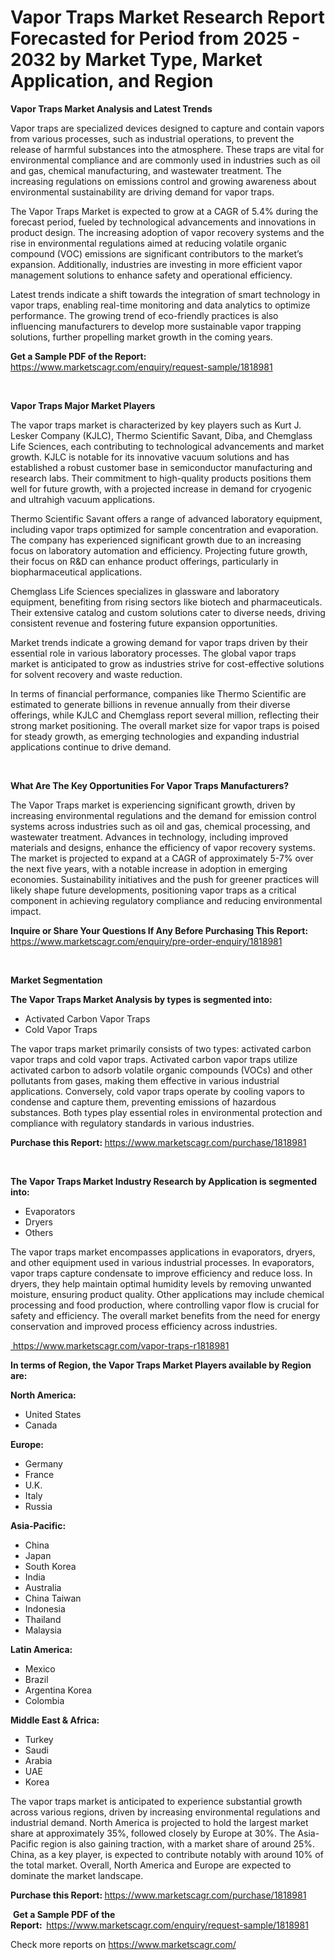 <p><h1>Vapor Traps Market Research Report Forecasted for Period from 2025 -  2032 by Market Type, Market Application, and Region</h1></p><p><strong>Vapor Traps Market Analysis and Latest Trends</strong></p>
<p><p>Vapor traps are specialized devices designed to capture and contain vapors from various processes, such as industrial operations, to prevent the release of harmful substances into the atmosphere. These traps are vital for environmental compliance and are commonly used in industries such as oil and gas, chemical manufacturing, and wastewater treatment. The increasing regulations on emissions control and growing awareness about environmental sustainability are driving demand for vapor traps.</p><p>The Vapor Traps Market is expected to grow at a CAGR of 5.4% during the forecast period, fueled by technological advancements and innovations in product design. The increasing adoption of vapor recovery systems and the rise in environmental regulations aimed at reducing volatile organic compound (VOC) emissions are significant contributors to the market’s expansion. Additionally, industries are investing in more efficient vapor management solutions to enhance safety and operational efficiency. </p><p>Latest trends indicate a shift towards the integration of smart technology in vapor traps, enabling real-time monitoring and data analytics to optimize performance. The growing trend of eco-friendly practices is also influencing manufacturers to develop more sustainable vapor trapping solutions, further propelling market growth in the coming years.</p></p>
<p><strong>Get a Sample PDF of the Report:&nbsp;</strong> <a href="https://www.marketscagr.com/enquiry/request-sample/1818981?utm_campaign=2316&utm_medium=2&utm_source=Github&utm_content=ia&utm_term=18022025&utm_id=vapor-traps">https://www.marketscagr.com/enquiry/request-sample/1818981</a></p>
<p>&nbsp;</p>
<p><strong>Vapor Traps Major Market Players</strong></p>
<p><p>The vapor traps market is characterized by key players such as Kurt J. Lesker Company (KJLC), Thermo Scientific Savant, Diba, and Chemglass Life Sciences, each contributing to technological advancements and market growth. KJLC is notable for its innovative vacuum solutions and has established a robust customer base in semiconductor manufacturing and research labs. Their commitment to high-quality products positions them well for future growth, with a projected increase in demand for cryogenic and ultrahigh vacuum applications.</p><p>Thermo Scientific Savant offers a range of advanced laboratory equipment, including vapor traps optimized for sample concentration and evaporation. The company has experienced significant growth due to an increasing focus on laboratory automation and efficiency. Projecting future growth, their focus on R&D can enhance product offerings, particularly in biopharmaceutical applications.</p><p>Chemglass Life Sciences specializes in glassware and laboratory equipment, benefiting from rising sectors like biotech and pharmaceuticals. Their extensive catalog and custom solutions cater to diverse needs, driving consistent revenue and fostering future expansion opportunities.</p><p>Market trends indicate a growing demand for vapor traps driven by their essential role in various laboratory processes. The global vapor traps market is anticipated to grow as industries strive for cost-effective solutions for solvent recovery and waste reduction.</p><p>In terms of financial performance, companies like Thermo Scientific are estimated to generate billions in revenue annually from their diverse offerings, while KJLC and Chemglass report several million, reflecting their strong market positioning. The overall market size for vapor traps is poised for steady growth, as emerging technologies and expanding industrial applications continue to drive demand.</p></p>
<p>&nbsp;</p>
<p><strong>What Are The Key Opportunities For Vapor Traps Manufacturers?</strong></p>
<p><p>The Vapor Traps market is experiencing significant growth, driven by increasing environmental regulations and the demand for emission control systems across industries such as oil and gas, chemical processing, and wastewater treatment. Advances in technology, including improved materials and designs, enhance the efficiency of vapor recovery systems. The market is projected to expand at a CAGR of approximately 5-7% over the next five years, with a notable increase in adoption in emerging economies. Sustainability initiatives and the push for greener practices will likely shape future developments, positioning vapor traps as a critical component in achieving regulatory compliance and reducing environmental impact.</p></p>
<p><strong>Inquire or Share Your Questions If Any Before Purchasing This Report:</strong> <a href="https://www.marketscagr.com/enquiry/pre-order-enquiry/1818981?utm_campaign=2316&utm_medium=2&utm_source=Github&utm_content=ia&utm_term=18022025&utm_id=vapor-traps">https://www.marketscagr.com/enquiry/pre-order-enquiry/1818981</a></p>
<p>&nbsp;</p>
<p><strong>Market Segmentation</strong></p>
<p><strong>The Vapor Traps Market Analysis by types is segmented into:</strong></p>
<p><ul><li>Activated Carbon Vapor Traps</li><li>Cold Vapor Traps</li></ul></p>
<p><p>The vapor traps market primarily consists of two types: activated carbon vapor traps and cold vapor traps. Activated carbon vapor traps utilize activated carbon to adsorb volatile organic compounds (VOCs) and other pollutants from gases, making them effective in various industrial applications. Conversely, cold vapor traps operate by cooling vapors to condense and capture them, preventing emissions of hazardous substances. Both types play essential roles in environmental protection and compliance with regulatory standards in various industries.</p></p>
<p><strong>Purchase this Report:&nbsp;</strong><a href="https://www.marketscagr.com/purchase/1818981?utm_campaign=2316&utm_medium=2&utm_source=Github&utm_content=ia&utm_term=18022025&utm_id=vapor-traps">https://www.marketscagr.com/purchase/1818981</a></p>
<p>&nbsp;</p>
<p><strong>The Vapor Traps Market Industry Research by Application is segmented into:</strong></p>
<p><ul><li>Evaporators</li><li>Dryers</li><li>Others</li></ul></p>
<p><p>The vapor traps market encompasses applications in evaporators, dryers, and other equipment used in various industrial processes. In evaporators, vapor traps capture condensate to improve efficiency and reduce loss. In dryers, they help maintain optimal humidity levels by removing unwanted moisture, ensuring product quality. Other applications may include chemical processing and food production, where controlling vapor flow is crucial for safety and efficiency. The overall market benefits from the need for energy conservation and improved process efficiency across industries.</p></p>
<p><a href="https://www.marketscagr.com/vapor-traps-r1818981?utm_campaign=2316&utm_medium=2&utm_source=Github&utm_content=ia&utm_term=18022025&utm_id=vapor-traps">&nbsp;https://www.marketscagr.com/vapor-traps-r1818981</a></p>
<p><strong>In terms of Region, the Vapor Traps Market Players available by Region are:</strong></p>
<p>
    <p> <strong> North America: </strong>
        <ul>
            <li>United States</li>
            <li>Canada</li>
        </ul>
        </p> 
    <p> <strong> Europe: </strong>
        <ul>
            <li>Germany</li>
            <li>France</li>
            <li>U.K.</li>
            <li>Italy</li>
            <li>Russia</li>
        </ul>
        </p> 
    <p> <strong> Asia-Pacific: </strong>
        <ul>
            <li>China</li>
            <li>Japan</li>
            <li>South Korea</li>
            <li>India</li>
            <li>Australia</li>
            <li>China Taiwan</li>
            <li>Indonesia</li>
            <li>Thailand</li>
            <li>Malaysia</li>
        </ul>
        </p> 
    <p> <strong> Latin America: </strong>
        <ul>
            <li>Mexico</li>
            <li>Brazil</li>
            <li>Argentina Korea</li>
            <li>Colombia</li>
        </ul>
        </p> 
    <p> <strong> Middle East & Africa: </strong>
        <ul>
            <li>Turkey</li>
            <li>Saudi</li>
            <li>Arabia</li>
            <li>UAE</li>
            <li>Korea</li>
        </ul>
    </p>
    </p>
<p><p>The vapor traps market is anticipated to experience substantial growth across various regions, driven by increasing environmental regulations and industrial demand. North America is projected to hold the largest market share at approximately 35%, followed closely by Europe at 30%. The Asia-Pacific region is also gaining traction, with a market share of around 25%. China, as a key player, is expected to contribute notably with around 10% of the total market. Overall, North America and Europe are expected to dominate the market landscape.</p></p>
<p><strong>Purchase this Report: </strong><a href="https://www.marketscagr.com/purchase/1818981?utm_campaign=2316&utm_medium=2&utm_source=Github&utm_content=ia&utm_term=18022025&utm_id=vapor-traps">https://www.marketscagr.com/purchase/1818981</a></p>
<p>&nbsp;<strong>Get a Sample PDF of the Report:&nbsp;&nbsp;</strong><a href="https://www.marketscagr.com/enquiry/request-sample/1818981?utm_campaign=2316&utm_medium=2&utm_source=Github&utm_content=ia&utm_term=18022025&utm_id=vapor-traps">https://www.marketscagr.com/enquiry/request-sample/1818981</a></p>
<p><strong></strong></p>
<p>Check more reports on <a href="https://www.marketscagr.com/?utm_campaign=2316&utm_medium=2&utm_source=Github&utm_content=ia&utm_term=18022025&utm_id=vapor-traps">https://www.marketscagr.com/</a></p>